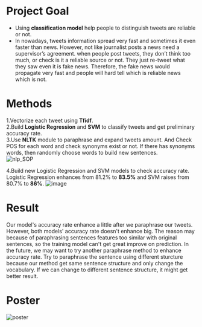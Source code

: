 # Project Goal
- Using <b>classification model</b> help people to distinguish tweets are reliable or not.  
- In nowadays, tweets information spread very fast and sometimes it even faster than news. However, not like journalist posts a news need a supervisor’s agreement. when people post tweets, they don’t think too much, or check is it a reliable source or not. They just re-tweet what they saw even it is fake news.
Therefore, the fake news would propagate very fast and people will hard tell which is reliable news which is not.

# Methods
1.Vectorize each tweet using <b>Tfidf</b>.  
2.Build <b>Logistic Regression</b> and <b>SVM</b> to classify tweets and get preliminary accuracy rate.  
3.Use <b>NLTK</b> module to paraphrase and expand tweets amount. And Check POS for each word and check synonyms exist or not. If there has synonyms words, then randomly choose words to build new sentences.  
![nlp_SOP](https://user-images.githubusercontent.com/67025904/134559722-bfb39a8a-8569-482d-b72d-daa0e069233f.jpg)

4.Build new Logistic Regression and SVM models to check accuracy rate. Logistic Regression enhances from 81.2% to <b>83.5%</b> and SVM raises from 80.7% to <b>86%</b>.
![image](https://user-images.githubusercontent.com/67025904/134559318-0ddce8b7-dbbc-41e8-a365-65c5c1557adc.png)

# Result
Our model's accuracy rate enhance a little after we paraphrase our tweets. However, both models' accuracy rate doesn't enhance big. The reason may because of paraphrasing sentences
features too similar with original sentences, so the training model can't get great improve on prediction. In the future, we may want to try another paraphrase method to enhance
accuracy rate. Try to paraphrase the sentence using different sturcture because our method get same sentence structure and only change the vocabulary. If we can change to different
sentence structure, it might get better result.

# Poster
![poster](https://user-images.githubusercontent.com/67025904/134560543-6999d371-7f92-402f-b3b3-826a6d18903c.jpg)

